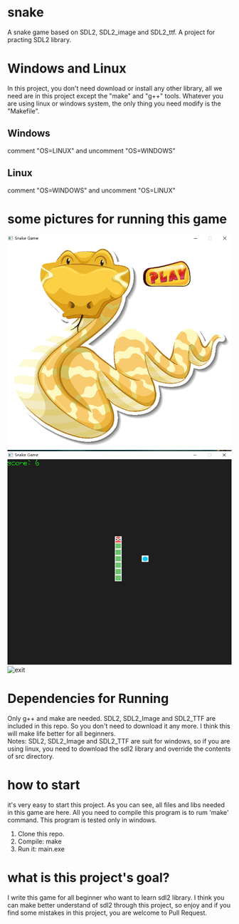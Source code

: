 # snake
A snake game based on SDL2, SDL2_image and SDL2_ttf. A project for practing SDL2 library.

# Windows and Linux
In this project, you don't need download or install any other library, all we need are in this project except the "make" and "g++" tools. Whatever you are using linux or windows system, the only thing you need modify is the "Makefile".
## Windows
comment "OS=LINUX" and uncomment "OS=WINDOWS"
## Linux
comment "OS=WINDOWS" and uncomment "OS=LINUX"



# some pictures for running this game
![startUI](https://github.com/haojie1/snake/blob/main/src/image/startUI.png?raw=true)
![process](https://github.com/haojie1/snake/blob/main/src/image/process.png?raw=true)
![exit](https://github.com/haojie1/snake/blob/main/src/image/exit.jpg?raw=true)

# Dependencies for Running
Only g++ and make are needed. SDL2, SDL2_Image and SDL2_TTF are included in this repo. So you don't need to download it any more. I think this will make life better for all beginners.  
Notes: SDL2, SDL2_Image and SDL2_TTF are suit for windows, so if you are using linux, you need to download the sdl2 library and override the contents of src directory.

# how to start
it's very easy to start this project. As you can see, all files and libs needed in this game are here. All you need to compile this program is to rum 'make' command. This program is tested only in windows.
1. Clone this repo.
2. Compile: make
3. Run it: main.exe

# what is this project's goal?
I write this game for all beginner who want to learn sdl2 library. I think you can make better understand of sdl2 through this project, so enjoy and if you find some mistakes in this project, you are welcome to Pull Request.

